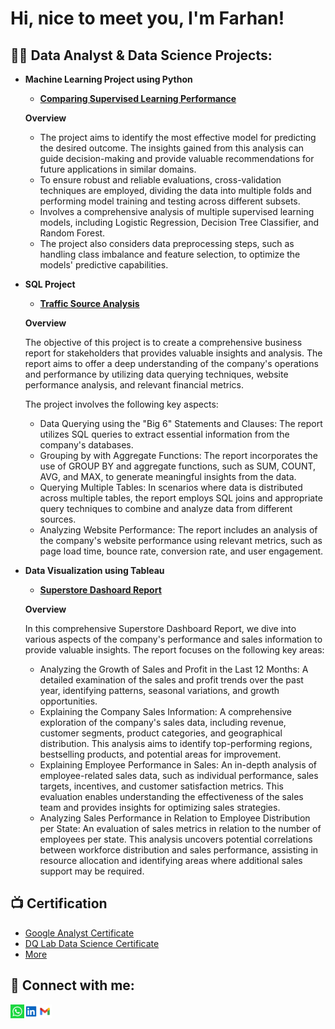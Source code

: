 <h1>Hi, nice to meet you, I'm Farhan! <br/> 

<h2>👨‍💻 Data Analyst & Data Science Projects:</h2>

- <b>Machine Learning Project using Python</b>
  - <b>[Comparing Supervised Learning Performance](https://github.com/farhanulf/Machine-Learning-using-Python/tree/main#readme)</b>

  <b>Overview </b>
  - The project aims to identify the most effective model for predicting the desired outcome. The insights gained from this analysis can guide decision-making and provide valuable recommendations for future applications in similar domains.
  - To ensure robust and reliable evaluations, cross-validation techniques are employed, dividing the data into multiple folds and performing model training and testing across different subsets.
  - Involves a comprehensive analysis of multiple supervised learning models, including Logistic Regression, Decision Tree Classifier, and Random Forest.
  - The project also considers data preprocessing steps, such as handling class imbalance and feature selection, to optimize the models' predictive capabilities.

- <b>SQL Project</b>
  - <b>[Traffic Source Analysis](https://github.com/farhanulf/Business_Report/tree/main#readme)</b>
 
  <b>Overview </b><br>
  
  The objective of this project is to create a comprehensive business report for stakeholders that provides valuable insights and analysis. The report aims to offer a deep understanding of the company's operations and performance by utilizing data querying techniques, website performance analysis, and relevant financial metrics.

  The project involves the following key aspects:
  - Data Querying using the "Big 6" Statements and Clauses: The report utilizes SQL queries to extract essential information from the company's databases.
  - Grouping by with Aggregate Functions: The report incorporates the use of GROUP BY and aggregate functions, such as SUM, COUNT, AVG, and MAX, to generate meaningful insights from the data.
  - Querying Multiple Tables: In scenarios where data is distributed across multiple tables, the report employs SQL joins and appropriate query techniques to combine and analyze data from different sources.
  - Analyzing Website Performance: The report includes an analysis of the company's website performance using relevant metrics, such as page load time, bounce rate, conversion rate, and user engagement.
    
- <b>Data Visualization using Tableau</b>
  - <b>[Superstore Dashoard Report](https://github.com/farhanulf/Superstore_Dashoard#readme)</b>
 
  <b>Overview </b> <br>
  
  In this comprehensive Superstore Dashboard Report, we dive into various aspects of the company's performance and sales information to provide valuable insights. The report focuses on the following key areas:
  - Analyzing the Growth of Sales and Profit in the Last 12 Months: A detailed examination of the sales and profit trends over the past year, identifying patterns, seasonal variations, and growth opportunities.
  - Explaining the Company Sales Information: A comprehensive exploration of the company's sales data, including revenue, customer segments, product categories, and geographical distribution. This analysis aims to identify top-performing regions, bestselling products, and potential areas for improvement.
  - Explaining Employee Performance in Sales: An in-depth analysis of employee-related sales data, such as individual performance, sales targets, incentives, and customer satisfaction metrics. This evaluation enables understanding the effectiveness of the sales team and provides insights for optimizing sales strategies.
  - Analyzing Sales Performance in Relation to Employee Distribution per State: An evaluation of sales metrics in relation to the number of employees per state. This analysis uncovers potential correlations between workforce distribution and sales performance, assisting in resource allocation and identifying areas where additional sales support may be required.

  
  
<!-- <i>(Potentially NSFW)</b></i> -->

<h2>📺 Certification</h2>

- [Google Analyst Certificate](https://drive.google.com/file/d/1T7GE3VoDLW6ND9I08JkKU5YJC5tNppgS/view?usp=sharing)
- [DQ Lab Data Science Certificate ](https://drive.google.com/file/d/1kAJ3HWvzEIncW0J5q_lVxgCPetlV17xJ/view?usp=sharing)
- [More](https://drive.google.com/drive/folders/1VIOhfRPkIRmDF19_zSgNoqMJVGZwHkcc?usp=sharing)

<h2> 🤳 Connect with me:</h2>

[<img align="left" width="22px" src="https://github.com/farhanulf/farhanulf_portofolio/blob/main/whatsapp-svgrepo-com%20(1).svg" />][WhatsApp]
[<img align="left" width="22px" src="https://github.com/farhanulf/farhanulf_portofolio/blob/main/linkedin-svgrepo-com.svg" />][linkedin]
[<img align="left" width="22px" src="https://github.com/farhanulf/farhanulf_portofolio/blob/main/gmail-svgrepo-com.svg" />][Gmail]


[WhatsApp]: https://wa.me/6287771928103
[Gmail]: mailto:farhanulf@gmail.com
[linkedin]: https://www.linkedin.com/in/farhanulf

<!--
**joshmadakor1/joshmadakor1** is a ✨ _special_ ✨ repository because its `README.md` (this file) appears on your GitHub profile.

Here are some ideas to get you started:

- 🔭 I’m currently working on ...
- 🌱 I’m currently learning ...
- 👯 I’m looking to collaborate on ...
- 🤔 I’m looking for help with ...
- 💬 Ask me about ...
- 📫 How to reach me: ...
- 😄 Pronouns: ...
- ⚡ Fun fact: ...
-->
